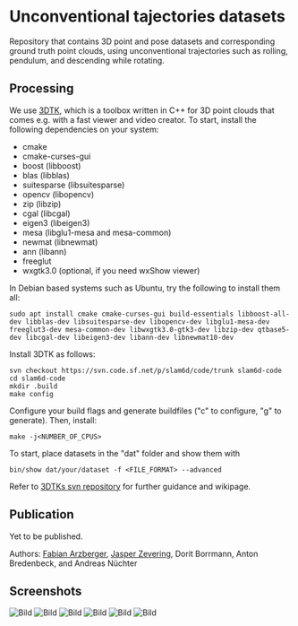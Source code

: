 # Unconventional tajectories datasets
Repository that contains 3D point and pose datasets and corresponding ground truth point clouds, using unconventional trajectories such as rolling, pendulum, and descending while rotating.

## Processing
We use [3DTK](https://slam6d.sourceforge.io/), which is a toolbox written in C++ for 3D point clouds that comes e.g. with a fast viewer and video creator.
To start, install the following dependencies on your system:
 - cmake
 - cmake-curses-gui
 - boost (libboost)
 - blas (libblas)
 - suitesparse (libsuitesparse)
 - opencv (libopencv)
 - zip (libzip)
 - cgal (libcgal)
 - eigen3 (libeigen3)
 - mesa (libglu1-mesa and mesa-common)
 - newmat (libnewmat)
 - ann (libann)
 - freeglut
 - wxgtk3.0 (optional, if you need wxShow viewer)
  
In Debian based systems such as Ubuntu, try the following to install them all:
```shell
sudo apt install cmake cmake-curses-gui build-essentials libboost-all-dev libblas-dev libsuitesparse-dev libopencv-dev libglu1-mesa-dev freeglut3-dev mesa-common-dev libwxgtk3.0-gtk3-dev libzip-dev qtbase5-dev libcgal-dev libeigen3-dev libann-dev libnewmat10-dev
```

Install 3DTK as follows:
```shell
svn checkout https://svn.code.sf.net/p/slam6d/code/trunk slam6d-code
cd slam6d-code
mkdir .build
make config 
```

Configure your build flags and generate buildfiles ("c" to configure, "g" to generate).
Then, install:
```shell
make -j<NUMBER_OF_CPUS>
```

To start, place datasets in the "dat" folder and show them with
```shell
bin/show dat/your/dataset -f <FILE_FORMAT> --advanced 
```

Refer to [3DTKs svn repository](https://sourceforge.net/p/slam6d/code/HEAD/tree/trunk/) for further guidance and wikipage. 

## Publication
Yet to be published.

Authors:
[Fabian Arzberger](fabian.arzberger@uni-weurzburg.de), [Jasper Zevering](jasper.zevering@uni-weurzburg.de), Dorit Borrmann, Anton Bredenbeck, and Andreas Nüchter

## Screenshots
![Bild](https://github.com/fallow24/unconventional_tajectories_datasets/blob/main/img/FireGroundTruth.png)
![Bild](https://github.com/fallow24/unconventional_tajectories_datasets/blob/main/img/fire_uncor.png)
![Bild](https://github.com/fallow24/unconventional_tajectories_datasets/blob/main/img/ground_truth.png)
![Bild](https://github.com/fallow24/unconventional_tajectories_datasets/blob/main/img/pendulum_uncor.png)
![Bild](https://github.com/fallow24/unconventional_tajectories_datasets/blob/main/img/radler_uncor.png)
![Bild](https://github.com/fallow24/unconventional_tajectories_datasets/blob/main/img/rolling_uncor.png)

